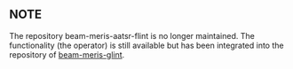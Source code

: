## NOTE
The repository beam-meris-aatsr-flint is no longer maintained.
The functionality (the operator) is still available but has been integrated into
the repository of [beam-meris-glint](https://github.com/bcdev/beam-meris-glint).
